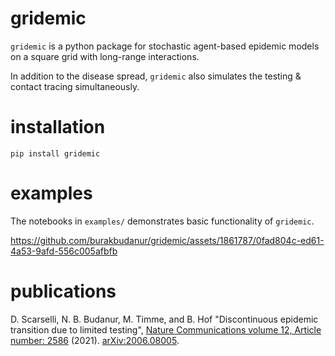 # gridemic

`gridemic` is a python package for stochastic agent-based epidemic models on a square grid with long-range interactions. 

In addition to the disease spread, `gridemic` also simulates the testing & contact tracing simultaneously. 

# installation

```
pip install gridemic
```

# examples

The notebooks in `examples/` demonstrates basic functionality of `gridemic`. 

https://github.com/burakbudanur/gridemic/assets/1861787/0fad804c-ed61-4a53-9afd-556c005afbfb

# publications 

D. Scarselli, N. B. Budanur, M. Timme, and B. Hof "Discontinuous epidemic transition due to limited testing", [Nature Communications volume 12, Article number: 2586](https://doi.org/10.1038/s41467-021-22725-9) (2021). [arXiv:2006.08005](https://arxiv.org/abs/2006.08005).
